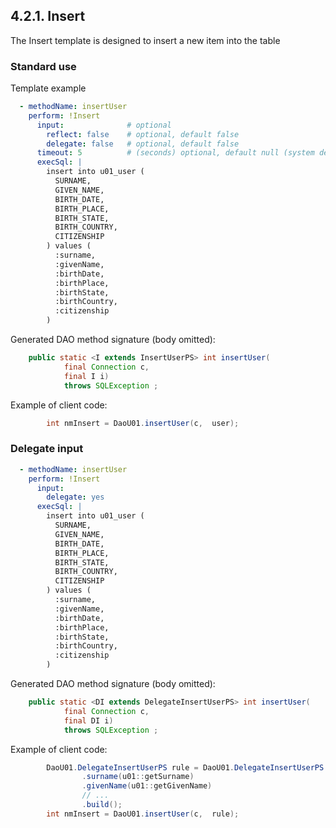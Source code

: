 ## 4.2.1. Insert

The Insert template is designed to insert a new item into the table

### Standard use

Template example

~~~yaml
  - methodName: insertUser
    perform: !Insert
      input:              # optional
        reflect: false    # optional, default false
        delegate: false   # optional, default false
      timeout: 5          # (seconds) optional, default null (system default)
      execSql: |
        insert into u01_user (
          SURNAME,
          GIVEN_NAME,
          BIRTH_DATE,
          BIRTH_PLACE,
          BIRTH_STATE,
          BIRTH_COUNTRY,
          CITIZENSHIP
        ) values (
          :surname,
          :givenName,
          :birthDate,
          :birthPlace,
          :birthState,
          :birthCountry,
          :citizenship
        )
~~~

Generated DAO method signature (body omitted):

~~~java
    public static <I extends InsertUserPS> int insertUser(
            final Connection c,
            final I i)
            throws SQLException ;
~~~

Example of client code:

~~~java
        int nmInsert = DaoU01.insertUser(c,  user);
~~~

### Delegate input

~~~yaml
  - methodName: insertUser
    perform: !Insert
      input:
        delegate: yes
      execSql: |
        insert into u01_user (
          SURNAME,
          GIVEN_NAME,
          BIRTH_DATE,
          BIRTH_PLACE,
          BIRTH_STATE,
          BIRTH_COUNTRY,
          CITIZENSHIP
        ) values (
          :surname,
          :givenName,
          :birthDate,
          :birthPlace,
          :birthState,
          :birthCountry,
          :citizenship
        )
~~~

Generated DAO method signature (body omitted):

~~~java
    public static <DI extends DelegateInsertUserPS> int insertUser(
            final Connection c,
            final DI i)
            throws SQLException ;
~~~

Example of client code:

~~~java
        DaoU01.DelegateInsertUserPS rule = DaoU01.DelegateInsertUserPS.builder()
                .surname(u01::getSurname)
                .givenName(u01::getGivenName)
                // ...
                .build();
        int nmInsert = DaoU01.insertUser(c,  rule);
~~~
